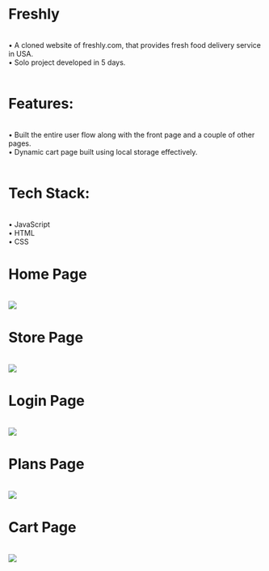 <h1>Freshly</h1><br>
• A cloned website of freshly.com, that provides fresh food delivery service in USA. <br>
• Solo project developed in 5 days.
<br>
<br>
<h1>Features:</h1><br>
• Built the entire user flow along with the front page and a couple of other pages. <br>
• Dynamic cart page built using local storage effectively.
<br>
<br>
<h1>Tech Stack:</h1> <br>
• JavaScript <br>
• HTML <br>
• CSS <br>

<h1>Home Page</h1>

<br>

<img src="https://user-images.githubusercontent.com/93468404/165936286-e3bcdf2e-4116-4bcf-bc72-46947789c1b3.png">
<br>

<h1>Store Page</h1>

<br>

<img src="https://user-images.githubusercontent.com/93468404/165933421-5b5707a6-3e9a-4b77-87fe-2d633af5292a.png">
<br>

<h1>Login Page</h1>

<br>

<img src="https://user-images.githubusercontent.com/93468404/165933827-559d0aa9-78c3-429e-b372-c4fb9716b9ed.png">
<br>

<h1>Plans Page</h1>

<br>
<img src="https://user-images.githubusercontent.com/93468404/165933249-5e64814e-5eec-451a-a246-bb5362f08f65.png">
<br>

<h1>Cart Page</h1>
<br>
<img src="https://user-images.githubusercontent.com/93468404/165933963-58e835a4-d293-469a-b080-4de38f072c92.png">
<br>
<br>


